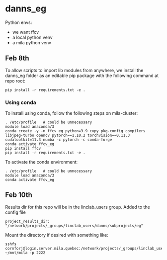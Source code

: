 # danns_eg

Python envs: 
- we want ffcv
- a local python venv 
- a mila python venv

Feb 8th
---------
To allow scripts to import lib modules from anywhere, we install the danns_eg folder as an editable pip package with the following command at repo root:

```
pip install -r requirements.txt -e .
```

### Using conda 
To install using conda, follow the following steps on mila-cluster:

```
. /etc/profile   # could be unnecessary
module load anaconda/3
conda create -y -n ffcv_eg python=3.9 cupy pkg-config compilers libjpeg-turbo opencv pytorch==1.10.2 torchvision==0.11.3 cudatoolkit=11.3 numba -c pytorch -c conda-forge
conda activate ffcv_eg
pip install ffcv
pip install -r requirements.txt -e .
```

To activate the conda environment:
```
. /etc/profile   # could be unnecessary
module load anaconda/3
conda activate ffcv_eg
```

Feb 10th
---------
Results dir for this repo will be in the linclab_users group. Added to the config file
```
project_results_dir: "/network/projects/_groups/linclab_users/danns/subprojects/eg"
```
Mount the directory if desired with something like:
```
sshfs cornforj@login.server.mila.quebec:/network/projects/_groups/linclab_users/danns/subprojects/ ~/mnt/mila -p 2222
```
